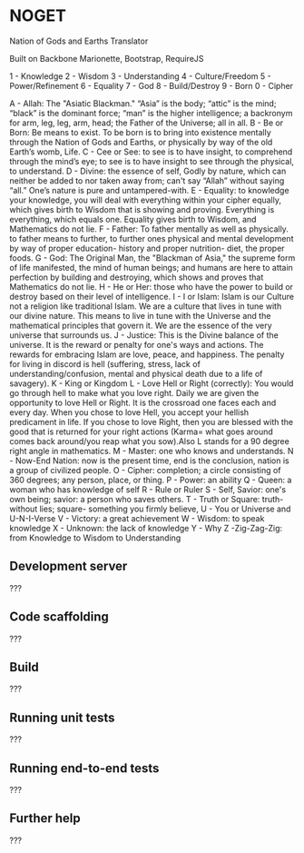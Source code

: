 # NOGET

Nation of Gods and Earths Translator

Built on Backbone Marionette, Bootstrap, RequireJS

1 - Knowledge
2 - Wisdom
3 - Understanding
4 - Culture/Freedom
5 - Power/Refinement
6 - Equality
7 - God
8 - Build/Destroy
9 - Born
0 - Cipher

A - Allah: The "Asiatic Blackman." “Asia” is the body; “attic” is the mind; “black” is the dominant force; “man” is the higher intelligence; a backronym for arm, leg, leg, arm, head; the Father of the Universe; all in all.
B - Be or Born: Be means to exist. To be born is to bring into existence mentally through the Nation of Gods and Earths, or physically by way of the old Earth’s womb, Life.
C - Cee or See: to see is to have insight, to comprehend through the mind’s eye; to see is to have insight to see through the physical, to understand.
D - Divine: the essence of self, Godly by nature, which can neither be added to nor taken away from; can't say “Allah” without saying “all.” One’s nature is pure and untampered-with.
E - Equality: to knowledge your knowledge, you will deal with everything within your cipher equally, which gives birth to Wisdom that is showing and proving. Everything is everything, which equals one. Equality gives birth to Wisdom, and Mathematics do not lie.
F - Father: To father mentally as well as physically. to father means to further, to further ones physical and mental development by way of proper education- history and proper nutrition- diet, the proper foods.
G - God: The Original Man, the "Blackman of Asia," the supreme form of life manifested, the mind of human beings; and humans are here to attain perfection by building and destroying, which shows and proves that Mathematics do not lie.
H - He or Her: those who have the power to build or destroy based on their level of intelligence.
I - I or Islam: Islam is our Culture not a religion like traditional Islam. We are a culture that lives in tune with our divine nature. This means to live in tune with the Universe and the mathematical principles that govern it. We are the essence of the very universe that surrounds us.
J - Justice: This is the Divine balance of the universe. It is the reward or penalty for one's ways and actions. The rewards for embracing Islam are love, peace, and happiness. The penalty for living in discord is hell (suffering, stress, lack of understanding/confusion, mental and physical death due to a life of savagery).
K - King or Kingdom
L - Love Hell or Right (correctly): You would go through hell to make what you love right. Daily we are given the opportunity to love Hell or Right. It is the crossroad one faces each and every day. When you chose to love Hell, you accept your hellish predicament in life. If you chose to love Right, then you are blessed with the good that is returned for your right actions (Karma= what goes around comes back around/you reap what you sow).Also L stands for a 90 degree right angle in mathematics.
M - Master: one who knows and understands.
N - Now-End Nation: now is the present time, end is the conclusion, nation is a group of civilized people.
O - Cipher: completion; a circle consisting of 360 degrees; any person, place, or thing.
P - Power: an ability
Q - Queen: a woman who has knowledge of self
R - Rule or Ruler
S - Self, Savior: one's own being; savior: a person who saves others.
T - Truth or Square: truth- without lies; square- something you firmly believe,
U - You or Universe and U-N-I-Verse
V - Victory: a great achievement
W - Wisdom: to speak knowledge
X - Unknown: the lack of knowledge
Y - Why
Z -Zig-Zag-Zig: from Knowledge to Wisdom to Understanding


## Development server

???

## Code scaffolding

???

## Build

???

## Running unit tests

???

## Running end-to-end tests

???

## Further help

???
